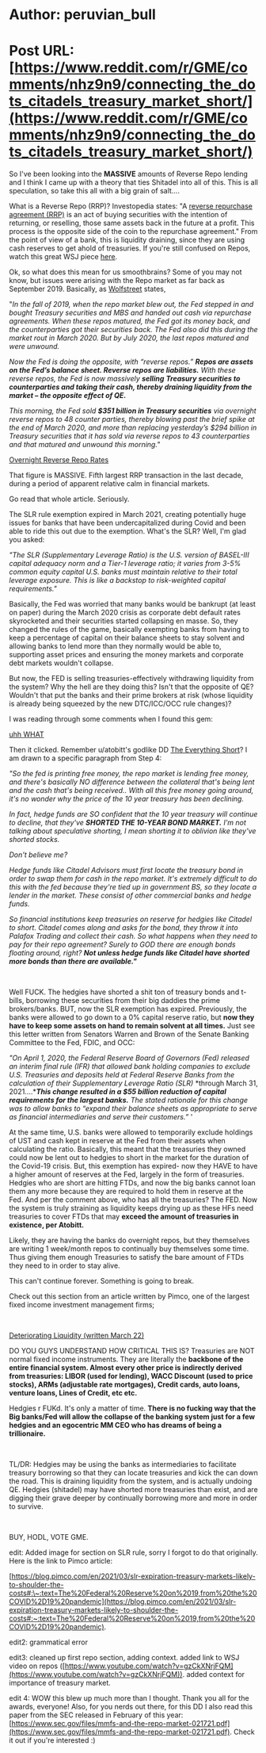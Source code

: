 # Author: peruvian_bull
# Post URL: [https://www.reddit.com/r/GME/comments/nhz9n9/connecting_the_dots_citadels_treasury_market_short/](https://www.reddit.com/r/GME/comments/nhz9n9/connecting_the_dots_citadels_treasury_market_short/)


So I've been looking into the **MASSIVE** amounts of Reverse Repo lending and I think I came up with a theory that ties Shitadel into all of this. This is all speculation, so take this all with a big grain of salt....

What is a Reverse Repo (RRP)? Investopedia states: "A [reverse repurchase agreement (RRP)](https://www.investopedia.com/terms/r/reverserepurchaseagreement.asp) is an act of buying securities with the intention of returning, or reselling, those same assets back in the future at a profit. This process is the opposite side of the coin to the repurchase agreement." From the point of view of a bank, this is liquidity draining, since they are using cash reserves to get ahold of treasuries. If you're still confused on Repos, watch this great WSJ piece [here](https://www.youtube.com/watch?v=gzCkXNrjFQM).

Ok, so what does this mean for us smoothbrains? Some of you may not know, but issues were arising with the Repo market as far back as September 2019. Basically, as [Wolfstreet](https://wolfstreet.com/2021/05/20/fed-drains-351-billion-in-liquidity-from-market-via-reverse-repos-as-banking-system-creaks-under-mountain-of-reserves/) states,

"*In the fall of 2019, when the repo market blew out, the Fed stepped in and bought Treasury securities and MBS and handed out cash via repurchase agreements. When these repos matured, the Fed got its money back, and the counterparties got their securities back. The Fed also did this during the market rout in March 2020. But by July 2020, the last repos matured and were unwound.*

*Now the Fed is doing the opposite, with “reverse repos.”* ***Repos are assets on the Fed’s balance sheet. Reverse repos are liabilities.*** *With these reverse repos, the Fed is now massively* ***selling*** ***Treasury securities to counterparties and taking their cash, thereby draining liquidity from the market – the opposite effect of QE.***

*This morning, the Fed sold* ***$351 billion in Treasury securities*** *via overnight reverse repos to 48 counter parties, thereby blowing past the brief spike at the end of March 2020, and more than replacing yesterday’s $294 billion in Treasury securities that it has sold via reverse repos to 43 counterparties and that matured and unwound this morning."*

[Overnight Reverse Repo Rates](https://preview.redd.it/37dtwe8kgi071.png?width=574&format=png&auto=webp&s=26b5508106211e2af8a83901e2ad9594812bc276)

That figure is MASSIVE. Fifth largest RRP transaction in the last decade, during a period of apparent relative calm in financial markets.

Go read that whole article. Seriously.

The SLR rule exemption expired in March 2021, creating potentially huge issues for banks that have been undercapitalized during Covid and been able to ride this out due to the exemption. What's the SLR? Well, I'm glad you asked:

*"The SLR (Supplementary Leverage Ratio) is the U.S. version of BASEL-III capital adequacy norm and a Tier-1 leverage ratio; it varies from 3-5% common equity capital U.S. banks must maintain relative to their total leverage exposure. This is like a backstop to risk-weighted capital requirements."*

Basically, the Fed was worried that many banks would be bankrupt (at least on paper) during the March 2020 crisis as corporate debt default rates skyrocketed and their securities started collapsing en masse. So, they changed the rules of the game, basically exempting banks from having to keep a percentage of capital on their balance sheets to stay solvent and allowing banks to lend more than they normally would be able to, supporting asset prices and ensuring the money markets and corporate debt markets wouldn't collapse.

But now, the FED is selling treasuries-effectively withdrawing liquidity from the system? Why the hell are they doing this? Isn't that the opposite of QE? Wouldn't that put the banks and their prime brokers at risk (whose liquidity is already being squeezed by the new DTC/ICC/OCC rule changes)?

I was reading through some comments when I found this gem:

[uhh WHAT](https://preview.redd.it/l5cvjk7bhi071.jpg?width=1080&format=pjpg&auto=webp&s=8f3e2a11e367542d5fc6357003064787f15b19be)

Then it clicked. Remember u/atobitt's godlike DD [The Everything Short](https://www.reddit.com/r/GME/comments/mgucv2/the_everything_short/)? I am drawn to a specific paragraph from Step 4:

*"So the fed is printing free money, the repo market is lending free money, and there's basically NO difference between the collateral that's being lent and the cash that's being received.. With all this free money going around, it's no wonder why the price of the 10 year treasury has been declining.*

*In fact, hedge funds are SO confident that the 10 year treasury will continue to decline, that they've* ***SHORTED THE 10-YEAR BOND MARKET.*** *I'm not talking about speculative shorting, I mean shorting it to oblivion like they've shorted stocks.*

*Don't believe me?*

*Hedge funds like Citadel Advisors must first locate the treasury bond in order to swap them for cash in the repo market. It's extremely difficult to do this with the fed because they're tied up in government BS, so they locate a lender in the market. These consist of other commercial banks and hedge funds.*

*So financial institutions keep treasuries on reserve for hedgies like Citadel to short. Citadel comes along and asks for the bond, they throw it into Palafox Trading and collect their cash. So what happens when they need to pay for their repo agreement? Surely to GOD there are enough bonds floating around, right?* ***Not unless hedge funds like Citadel have shorted more bonds than there are available."***

&#x200B;

Well FUCK. The hedgies have shorted a shit ton of treasury bonds and t-bills, borrowing these securities from their big daddies the prime brokers/banks. BUT, now the SLR exemption has expired. Previously, the banks were allowed to go down to a 0% capital reserve ratio, but **now they have to keep some assets on hand to remain solvent at all times.** Just see this letter written from Senators Warren and Brown of the Senate Banking Committee to the Fed, FDIC, and OCC:

*"On April 1, 2020, the Federal Reserve Board of Governors (Fed) released an interim final rule* *(IFR) that allowed bank holding companies to exclude U.S. Treasuries and deposits held at* *Federal Reserve Banks from the calculation of their Supplementary Leverage Ratio (SLR)* \*through March 31, 2021....\****This change resulted in a $55 billion reduction of capital requirements for the largest banks.*** *The stated rationale for this change was to allow banks to “expand their balance sheets as appropriate to serve as financial intermediaries and serve their customers.”* '

At the same time, U.S. banks were allowed to temporarily exclude holdings of UST and cash kept in reserve at the Fed from their assets when calculating the ratio. Basically, this meant that the treasuries they owned could now be lent out to hedgies to short in the market for the duration of the Covid-19 crisis. But, this exemption has expired- now they HAVE to have a higher amount of reserves at the Fed, largely in the form of treasuries. Hedgies who are short are hitting FTDs, and now the big banks cannot loan them any more because they are required to hold them in reserve at the Fed. And per the comment above, who has all the treasuries? The FED. Now the system is truly straining as liquidity keeps drying up as these HFs need treasuries to cover FTDs that may **exceed the amount of treasuries in existence, per Atobitt.**

Likely, they are having the banks do overnight repos, but they themselves are writing 1 week/month repos to continually buy themselves some time. Thus giving them enough Treasuries to satisfy the bare amount of FTDs they need to in order to stay alive.

This can't continue forever. Something is going to break.

Check out this section from an article written by Pimco, one of the largest fixed income investment management firms;

&#x200B;

[Deteriorating Liquidity \(written March 22\) ](https://preview.redd.it/7n2gw9necj071.png?width=708&format=png&auto=webp&s=f8f36d3f3351fd12399e556d3820f89d9b58b5f1)

DO YOU GUYS UNDERSTAND HOW CRITICAL THIS IS? Treasuries are NOT normal fixed income instruments. They are literally the **backbone of the entire financial system. Almost every other price is indirectly derived from treasuries: LIBOR (used for lending), WACC Discount (used to price stocks), ARMs (adjustable rate mortgages), Credit cards, auto loans, venture loans, Lines of Credit, etc etc.**

Hedgies r FUKd. It's only a matter of time. **There is no fucking way that the Big banks/Fed will allow the collapse of the banking system just for a few hedgies and an egocentric MM CEO who has dreams of being a trillionaire.**

&#x200B;

TL/DR: Hedgies may be using the banks as intermediaries to facilitate treasury borrowing so that they can locate treasuries and kick the can down the road. This is draining liquidity from the system, and is actually undoing QE. Hedgies (shitadel) may have shorted more treasuries than exist, and are digging their grave deeper by continually borrowing more and more in order to survive.

&#x200B;

BUY, HODL, VOTE GME.

edit: Added image for section on SLR rule, sorry I forgot to do that originally. Here is the link to Pimco article:

[https://blog.pimco.com/en/2021/03/slr-expiration-treasury-markets-likely-to-shoulder-the-costs#:\~:text=The%20Federal%20Reserve%20on%2019,from%20the%20COVID%2D19%20pandemic](https://blog.pimco.com/en/2021/03/slr-expiration-treasury-markets-likely-to-shoulder-the-costs#:~:text=The%20Federal%20Reserve%20on%2019,from%20the%20COVID%2D19%20pandemic).

edit2: grammatical error

edit3: cleaned up first repo section, adding context. added link to WSJ video on repos  ([https://www.youtube.com/watch?v=gzCkXNrjFQM](https://www.youtube.com/watch?v=gzCkXNrjFQM)). added context for importance of treasury market.

edit 4: WOW this blew up much more than I thought. Thank you all for the awards, everyone! Also, for you nerds out there, for this DD I also read this paper from the SEC released in February of this year: [https://www.sec.gov/files/mmfs-and-the-repo-market-021721.pdf](https://www.sec.gov/files/mmfs-and-the-repo-market-021721.pdf). Check it out if you're interested :)